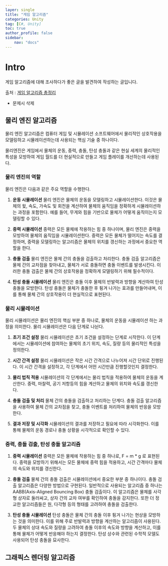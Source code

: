 ```yaml
---
layer: single
title: "게임 알고리즘"
categories: Unity
tag: [C#, Unity]
toc: true
author_profile: false
sidebar: 
    nav: "docs"
---
```



# Intro

게임 알고리즘에 대해 조사하다가 좋은 글을 발견하여 작성하는 글입니다.

출처 : [게임 알고리즘 총정리](https://m.blog.naver.com/wkdckdgur34/223317734697)

* 문제시 삭제

## 물리 엔진 알고리즘

물리 엔진 알고리즘은 컴퓨터 게임 및 시뮬레이션 소프트웨어에서 물리적인 상호작용을 모델링하고
시뮬레이션하는데 사용되는 핵심 기술 중 하나이다.

물리엔진은 게임에서 물체의 운동, 중력, 충돌, 탄성 충돌과 같은 현실 세계의 물리적인 특성을 모방하여
게임 월드를 더 현실적으로 만들고 게임 플레이를 개선하는데 사용된다.

### 물리 엔진의 역할

물리 엔진은 다음과 같은 주요 역할을 수행한다.

1. **운동 시뮬레이션**
물리 엔진은 물체의 운동을 모델링하고 시뮬레이션한다. 이것은 물체의 윛, 속도, 가속도 및 회전을 계산하여
물체의 움직임을 정확하게 시뮬레이션하는 과정을 포함한다. 예를 들어, 무게와 힘을 기반으로 물체가 어떻게
움직이는지 모델링할 수 있다.

2. **중력 시뮬레이션**
중력은 모든 물체에 작용하는 힘 중 하나이며, 물리 엔진은 중력을 모방하여 물체의 움직임을 시뮬레이션한다.
중력은 모든 물체가 떨어지는 속도를 결정하며, 중력을 모델링하는 알고리즘은 물체의 위치를 갱신하는 과정에서
중요한 역할을 한다.

3. **충돌 검출**
물리 엔진은 물체 간의 충돌을 검출하고 처리한다. 충돌 검출 알고리즘은 물체 간의 교차점을 찾아내고,
물체가 서로 충돌하면 충돌 이벤트를 발생시킨다. 이러한 충돌 검출은 물체 간의 상호작용을 정확하게 모델링하기 위해 필수적이다.

4. **탄성 충돌 시뮬레이션**
물리 엔진은 충돌 이후 물체의 반발력과 방향을 계산하여 탄성 충돌을 모방한다. 탄성 충돌은 물체가 충돌한 후 튕겨 나가는 효과를 만들어내며, 이를 통해 물체 간의 상호작용이 더 현실적으로 표현된다.

### 물리 시뮬레이션

물리 시뮬레이션은 물리 엔진의 핵심 부분 중 하나로, 물체의 운동을 시뮬레이션 하는 과정을 의미한다.
물리 시뮬레이션은 다음 단계로 나뉜다.

1. **초기 조건 설정**
물리 시뮬레이션은 초기 조건을 설정하는 단계로 시작한다. 이 단계에서는 시뮬레이션에 참여하는 물체의 초기 위치, 속도, 질량 등의 물리적인 특성을 정의한다.

2. **시간 간격 설정**
물리 시뮬레이션은 작은 시간 간격으로 나누어져 시간 단위로 진행된다. 이 시간 간격을 설정하고, 각 단계에서 어떤 시간만큼 진행할것인지 결정한다.

3. **물리 법칙 적용**
시뮬레이션의 각 단계에서는 물리 법칙을 적용하여 물체의 운동을 계산한다. 중력, 마찰력, 공기 저항등의 힘을 계산하고 물체의 위치와 속도를 갱신한다.

4. **충돌 검출 및 처리**
물체 간의 충돌을 검출하고 처리하는 단계다. 충돌 검출 알고리즘을 사용하여 물체 간의 교차점을 찾고, 충돌 이벤트를 처리하여 물체의 반응을 모방한다.

5. **결과 저장 및 시각화**
시뮬레이션의 결과를 저장하고 필요에 따라 시각화한다. 이를 통해 물체의 운동 경로나 충돌 상황을 시각적으로 확인할 수 있다.

### 중력, 충돌 검출, 탄성 충돌 알고리즘

1. **중력 시뮬레이션**
중력은 모든 물체에 작용하는 힘 중 하나로, F = m * g 로 표현된다. 중력을 모방하기 위해서는 모든 물체에 중력 힘을 적용하고, 시간 간격마다 물체의 속도와 위치를 갱신한다.

2. **충돌 검출**
물체 간의 충돌 검출은 시뮬레이션에서 중요한 부분 중 하나이다. 충돌 검출 알고리즘은 다양한 방법으로 구현된다. 일반적으로 사용되는 알고리즘 중 하나는 AABB(Axis-Aligned Bouncing Box) 충돌 검출이다.
이 알고리즘은 물체를 사각형 상자로 둘러싸고, 상자 간의 교차 여부를 확인하여 충돌을 감지한다. 또한 더 정교한 알고리즘들은 원, 다각형 등의 형태를 고려하여 충돌을 검출한다.

3. **탄성 충돌 시뮬레이션**
탄성 충돌은 물체 간의 충돌 이후 튕겨 나가는 현상을 모방하는 것을 의미한다. 이를 위해 주로 반발력과 방향을 계산하는 알고리즘이 사용된다. 두 물체의 상대 속도와 질량을 고려하여 충돌 이후의 속도와 방향을 계산하고, 이를 통해 물체가 어떻게 반응해야 하는지 결정한다. 탄성 상수와 관련된 수학적 모델도 사용되어 탄성 충돌을 묘사한다.

## 그래픽스 렌더링 알고리즘